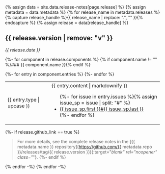 {% assign data = site.data.release-notes[page.release] %}
{% assign metadata = data.metadata %}
{% for release_name in metadata.releases %}
{% capture release_handle %}{{ release_name | replace: ".", "" }}{% endcapture %}
{% assign release = data[release_handle] %}
## {{ release.version | remove: "v" }}

<em class="release-date">{{ release.date }}</em>

{%- for component in release.components %}
{% if component.name != "" %}### {{ component.name }}{% endif %}

<table class="release-notes"><tbody>
{%- for entry in component.entries %}
  <tr>
    <td><span class="release-tag release-tag-{{ entry.type }}">{{ entry.type | upcase }}</span></td>
    <td>
      {{ entry.content | markdownify }}
      <ul class="fa-ul">
        {%- for issue in entry.issues %}{% assign issue_sp = issue | split: "#" %}
        <li>
          <span class="fa-li"><i class="fa-brands fa-github"></i></span><a href="https://github.com/{{ issue_sp.first }}/issues/{{ issue_sp.last }}" target="_blank" rel="noopener" class="_">{{ issue_sp.first }}#{{ issue_sp.last }}</a>
        </li>
        {%- endfor %}
      </ul>
    </td>
  </tr>
{%- endfor %}
</tbody></table>

{%- if release.github_link == true %}
> For more details, see the complete release notes in the [{{ metadata.name }} repository](https://github.com/{{ metadata.repo }}/releases/tag/{{ release.version }}){:target="_blank" rel="noopener" class="_"}.
{%- endif %}

{% endfor -%}
{% endfor -%}
